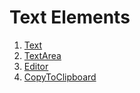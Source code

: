 # Text Elements

1. [Text](001_text/README.md)
2. [TextArea](002_textarea/README.md)
3. [Editor](003_editor/README.md)
4. [CopyToClipboard](004_copy_to_clipboard/README.md)
